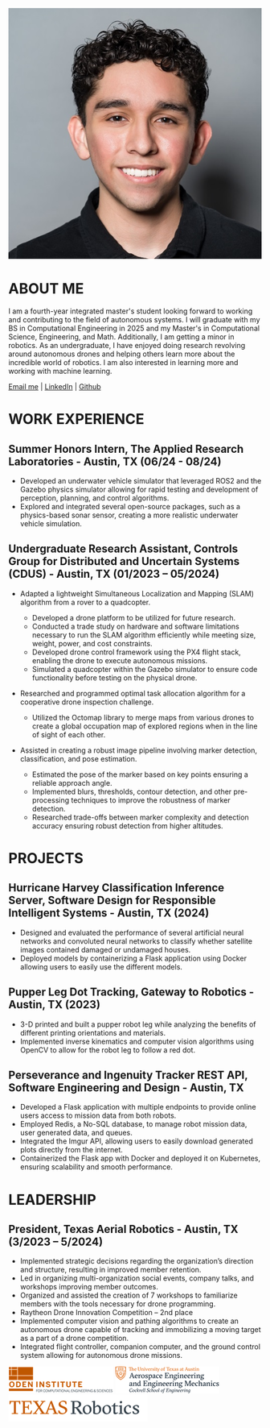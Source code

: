 ![My Image](images/Headshot.jpg)

# ABOUT ME

I am a fourth-year integrated master's student looking forward to working and contributing to the field of autonomous systems. I will graduate with my BS in Computational Engineering in 2025 and my Master's in Computational Science, Engineering, and Math. Additionally, I am getting a minor in robotics. As an undergraduate, I have enjoyed doing research revolving around autonomous drones and helping others learn more about the incredible world of robotics. I am also interested in learning more and working with machine learning. 

[Email me](mailto:antjim19037@utexas.edu) | [LinkedIn](https://www.linkedin.com/in/antonio-o-jimenez/) | [Github](https://github.com/aJimenez19037)  

# WORK EXPERIENCE

## Summer Honors Intern, The Applied Research Laboratories - Austin, TX (06/24 - 08/24)

*   Developed an underwater vehicle simulator that leveraged ROS2 and the Gazebo physics simulator allowing for rapid testing and development of perception, planning, and control algorithms. 
*   Explored and integrated several open-source packages, such as a physics-based sonar sensor, creating a more realistic underwater vehicle simulation.

## Undergraduate Research Assistant, Controls Group for Distributed and Uncertain Systems (CDUS) - Austin, TX (01/2023 – 05/2024)
- Adapted a lightweight Simultaneous Localization and Mapping (SLAM) algorithm from a rover to a quadcopter.
  - Developed a drone platform to be utilized for future research.
  - Conducted a trade study on hardware and software limitations necessary to run the SLAM algorithm efficiently while meeting size, weight, power, and cost constraints.
  - Developed drone control framework using the PX4 flight stack, enabling the drone to execute autonomous missions.     
  - Simulated a quadcopter within the Gazebo simulator to ensure code functionality before testing on the physical drone.

- Researched and programmed optimal task allocation algorithm for a cooperative drone inspection challenge. 
  - Utilized the Octomap library to merge maps from various drones to create a global occupation map of explored regions when in the line of sight of each other. 
- Assisted in creating a robust image pipeline involving marker detection, classification, and pose estimation. 
  - Estimated the pose of the marker based on key points ensuring a reliable approach angle.   
  - Implemented blurs, thresholds, contour detection, and other pre-processing techniques to improve the robustness of marker detection. 
  - Researched trade-offs between marker complexity and detection accuracy ensuring robust detection from higher altitudes.

# PROJECTS

## Hurricane Harvey Classification Inference Server, Software Design for Responsible Intelligent Systems - Austin, TX (2024)  

* Designed and evaluated the performance of several artificial neural networks and convoluted neural networks to classify whether satellite images contained damaged or undamaged houses.  
* Deployed models by containerizing a Flask application using Docker allowing users to easily use the different models. 

## Pupper Leg Dot Tracking, Gateway to Robotics - Austin, TX (2023) 

* 3-D printed and built a pupper robot leg while analyzing the benefits of different printing orientations and materials.  
* Implemented inverse kinematics and computer vision algorithms using OpenCV to allow for the robot leg to follow a red dot.  

## Perseverance and Ingenuity Tracker REST API, Software Engineering and Design - Austin, TX   

* Developed a Flask application with multiple endpoints to provide online users access to mission data from both robots. 
* Employed Redis, a No-SQL database, to manage robot mission data, user generated data, and queues. 
* Integrated the Imgur API, allowing users to easily download generated plots directly from the internet. 
* Containerized the Flask app with Docker and deployed it on Kubernetes, ensuring scalability and smooth performance. 

# LEADERSHIP

## President, Texas Aerial Robotics - Austin, TX (3/2023 – 5/2024)

* Implemented strategic decisions regarding the organization’s direction and structure, resulting in improved member retention. 
* Led in organizing multi-organization social events, company talks, and workshops improving member outcomes. 
* Organized and assisted the creation of 7 workshops to familiarize members with the tools necessary for drone programming. 
* Raytheon Drone Innovation Competition – 2nd place 
* Implemented computer vision and pathing algorithms to create an autonomous drone capable of tracking and immobilizing a moving target as a part of a drone competition. 
* Integrated flight controller, companion computer, and the ground control system allowing for autonomous drone missions.
  
![Oden](images/oden.png) ![ASE UT](images/aseut.png) ![tx_robotics](images/tx_robotics.png)

